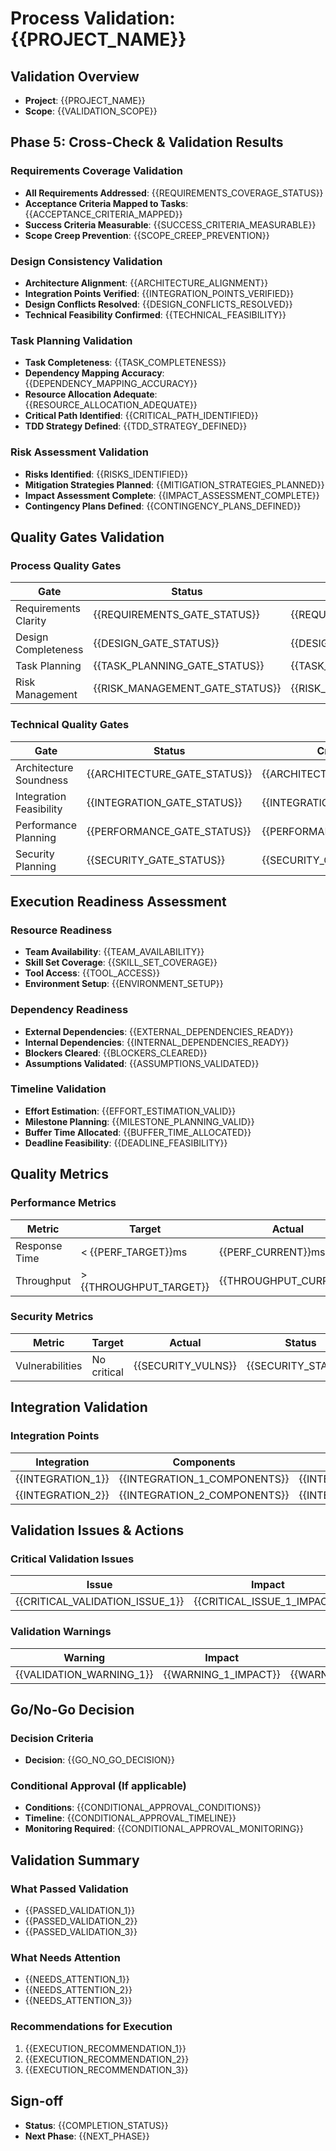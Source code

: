 # Process Validation: {{PROJECT_NAME}}

## Validation Overview
- **Project**: {{PROJECT_NAME}}
- **Scope**: {{VALIDATION_SCOPE}}

## Phase 5: Cross-Check & Validation Results

### Requirements Coverage Validation
- **All Requirements Addressed**: {{REQUIREMENTS_COVERAGE_STATUS}}
- **Acceptance Criteria Mapped to Tasks**: {{ACCEPTANCE_CRITERIA_MAPPED}}
- **Success Criteria Measurable**: {{SUCCESS_CRITERIA_MEASURABLE}}
- **Scope Creep Prevention**: {{SCOPE_CREEP_PREVENTION}}

### Design Consistency Validation
- **Architecture Alignment**: {{ARCHITECTURE_ALIGNMENT}}
- **Integration Points Verified**: {{INTEGRATION_POINTS_VERIFIED}}
- **Design Conflicts Resolved**: {{DESIGN_CONFLICTS_RESOLVED}}
- **Technical Feasibility Confirmed**: {{TECHNICAL_FEASIBILITY}}

### Task Planning Validation
- **Task Completeness**: {{TASK_COMPLETENESS}}
- **Dependency Mapping Accuracy**: {{DEPENDENCY_MAPPING_ACCURACY}}
- **Resource Allocation Adequate**: {{RESOURCE_ALLOCATION_ADEQUATE}}
- **Critical Path Identified**: {{CRITICAL_PATH_IDENTIFIED}}
- **TDD Strategy Defined**: {{TDD_STRATEGY_DEFINED}}

### Risk Assessment Validation
- **Risks Identified**: {{RISKS_IDENTIFIED}}
- **Mitigation Strategies Planned**: {{MITIGATION_STRATEGIES_PLANNED}}
- **Impact Assessment Complete**: {{IMPACT_ASSESSMENT_COMPLETE}}
- **Contingency Plans Defined**: {{CONTINGENCY_PLANS_DEFINED}}

## Quality Gates Validation

### Process Quality Gates
| Gate | Status | Criteria Met | Notes |
|------|--------|--------------|-------|
| Requirements Clarity | {{REQUIREMENTS_GATE_STATUS}} | {{REQUIREMENTS_CRITERIA_MET}} | {{REQUIREMENTS_GATE_NOTES}} |
| Design Completeness | {{DESIGN_GATE_STATUS}} | {{DESIGN_CRITERIA_MET}} | {{DESIGN_GATE_NOTES}} |
| Task Planning | {{TASK_PLANNING_GATE_STATUS}} | {{TASK_PLANNING_CRITERIA_MET}} | {{TASK_PLANNING_GATE_NOTES}} |
| Risk Management | {{RISK_MANAGEMENT_GATE_STATUS}} | {{RISK_MANAGEMENT_CRITERIA_MET}} | {{RISK_MANAGEMENT_GATE_NOTES}} |

### Technical Quality Gates
| Gate | Status | Criteria Met | Notes |
|------|--------|--------------|-------|
| Architecture Soundness | {{ARCHITECTURE_GATE_STATUS}} | {{ARCHITECTURE_CRITERIA_MET}} | {{ARCHITECTURE_GATE_NOTES}} |
| Integration Feasibility | {{INTEGRATION_GATE_STATUS}} | {{INTEGRATION_CRITERIA_MET}} | {{INTEGRATION_GATE_NOTES}} |
| Performance Planning | {{PERFORMANCE_GATE_STATUS}} | {{PERFORMANCE_CRITERIA_MET}} | {{PERFORMANCE_GATE_NOTES}} |
| Security Planning | {{SECURITY_GATE_STATUS}} | {{SECURITY_CRITERIA_MET}} | {{SECURITY_GATE_NOTES}} |

## Execution Readiness Assessment

### Resource Readiness
- **Team Availability**: {{TEAM_AVAILABILITY}}
- **Skill Set Coverage**: {{SKILL_SET_COVERAGE}}
- **Tool Access**: {{TOOL_ACCESS}}
- **Environment Setup**: {{ENVIRONMENT_SETUP}}

### Dependency Readiness
- **External Dependencies**: {{EXTERNAL_DEPENDENCIES_READY}}
- **Internal Dependencies**: {{INTERNAL_DEPENDENCIES_READY}}
- **Blockers Cleared**: {{BLOCKERS_CLEARED}}
- **Assumptions Validated**: {{ASSUMPTIONS_VALIDATED}}

### Timeline Validation
- **Effort Estimation**: {{EFFORT_ESTIMATION_VALID}}
- **Milestone Planning**: {{MILESTONE_PLANNING_VALID}}
- **Buffer Time Allocated**: {{BUFFER_TIME_ALLOCATED}}
- **Deadline Feasibility**: {{DEADLINE_FEASIBILITY}}

## Quality Metrics

### Performance Metrics
| Metric | Target | Actual | Status | Notes |
|--------|--------|--------|--------|-------|
| Response Time | < {{PERF_TARGET}}ms | {{PERF_CURRENT}}ms | {{PERF_STATUS}} | {{PERF_NOTES}} |
| Throughput | > {{THROUGHPUT_TARGET}} | {{THROUGHPUT_CURRENT}} | {{THROUGHPUT_STATUS}} | {{THROUGHPUT_NOTES}} |

### Security Metrics
| Metric | Target | Actual | Status | Notes |
|--------|--------|--------|--------|-------|
| Vulnerabilities | No critical | {{SECURITY_VULNS}} | {{SECURITY_STATUS}} | {{SECURITY_NOTES}} |

## Integration Validation

### Integration Points
| Integration | Components | Status | Issues | Resolution |
|-------------|------------|--------|--------|------------|
| {{INTEGRATION_1}} | {{INTEGRATION_1_COMPONENTS}} | {{INTEGRATION_1_STATUS}} | {{INTEGRATION_1_ISSUES}} | {{INTEGRATION_1_RESOLUTION}} |
| {{INTEGRATION_2}} | {{INTEGRATION_2_COMPONENTS}} | {{INTEGRATION_2_STATUS}} | {{INTEGRATION_2_ISSUES}} | {{INTEGRATION_2_RESOLUTION}} |

## Validation Issues & Actions

### Critical Validation Issues
| Issue | Impact | Phase Affected | Required Action | Owner |
|-------|--------|----------------|-----------------|-------|
| {{CRITICAL_VALIDATION_ISSUE_1}} | {{CRITICAL_ISSUE_1_IMPACT}} | {{CRITICAL_ISSUE_1_PHASE}} | {{CRITICAL_ISSUE_1_ACTION}} | {{CRITICAL_ISSUE_1_OWNER}} |

### Validation Warnings
| Warning | Impact | Recommendation | Priority |
|---------|--------|----------------|----------|
| {{VALIDATION_WARNING_1}} | {{WARNING_1_IMPACT}} | {{WARNING_1_RECOMMENDATION}} | {{WARNING_1_PRIORITY}} |

## Go/No-Go Decision

### Decision Criteria
- **Decision**: {{GO_NO_GO_DECISION}}

### Conditional Approval (If applicable)
- **Conditions**: {{CONDITIONAL_APPROVAL_CONDITIONS}}
- **Timeline**: {{CONDITIONAL_APPROVAL_TIMELINE}}
- **Monitoring Required**: {{CONDITIONAL_APPROVAL_MONITORING}}

## Validation Summary

### What Passed Validation
- {{PASSED_VALIDATION_1}}
- {{PASSED_VALIDATION_2}}
- {{PASSED_VALIDATION_3}}

### What Needs Attention
- {{NEEDS_ATTENTION_1}}
- {{NEEDS_ATTENTION_2}}
- {{NEEDS_ATTENTION_3}}

### Recommendations for Execution
1. {{EXECUTION_RECOMMENDATION_1}}
2. {{EXECUTION_RECOMMENDATION_2}}
3. {{EXECUTION_RECOMMENDATION_3}}

## Sign-off
- **Status**: {{COMPLETION_STATUS}}
- **Next Phase**: {{NEXT_PHASE}}